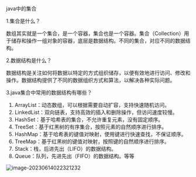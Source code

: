 java中的集合

1.集合是什么？

数组其实就是一个集合，是一个容器，集合也是一个容器。集合（Collection）用于储存和操作一组对象的容器，底层是数据结构。不同的集合，对应不同的数据结构。

2.数据结构是什么？

数据结构是关注如何将数据以特定的方式组织储存，以便有效地进行访问、修改和操作。数据结构提供了不同的数据组织方式和算法，以解决各种实际问题。

3.java集合中常用的数据结构有哪些？

1. ArrayList：动态数组，可以根据需要自动扩容，支持快速随机访问。
2. LinkedList：双向链表，支持高效的插入和删除操作，但访问速度较慢。
3. HashSet：基于哈希表的集合，不允许重复元素，没有固定顺序。
4. TreeSet：基于红黑树的有序集合，按照元素的自然顺序进行排序。
5. HashMap：基于哈希表的键值对映射，使用键进行快速查找，不保证顺序。
6. TreeMap：基于红黑树的键值对映射，按照键的自然顺序进行排序。
9. Stack：栈，后进先出（LIFO）的数据结构。
10. Queue：队列，先进先出（FIFO）的数据结构。等等

![image-20230614022321232](C:\Users\14214\AppData\Roaming\Typora\typora-user-images\image-20230614022321232.png)

